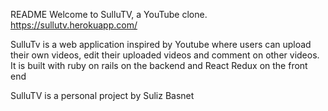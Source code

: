 README
Welcome to SulluTV, a YouTube clone. https://sullutv.herokuapp.com/

SulluTv is a web application inspired by Youtube where users can upload their own videos, edit their uploaded videos and comment on other videos. It is built with ruby on rails on the backend and React Redux on the front end

SulluTV is a personal project by Suliz Basnet